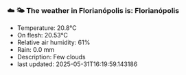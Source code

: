 ### ☁️ 🌤️  The weather in Florianópolis is: Florianópolis

- Temperature: 20.8°C
- On flesh: 20.53°C
- Relative air humidity: 61%
- Rain: 0.0 mm
- Description: Few clouds
- last updated: 2025-05-31T16:19:59.143186
